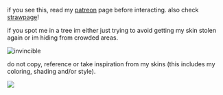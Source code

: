 if you see this, read my [patreon](https://www.patreon.com/justdem4n/about) page before interacting. also check [strawpage](https://justdem4n.straw.page)!

if you spot me in a tree im either just trying to avoid getting my skin stolen again or im hiding from crowded areas. 

![invincible](https://github.com/user-attachments/assets/b604ade9-e6dd-4d4e-9134-b88929d37797)

do not copy, reference or take inspiration from my skins (this includes my coloring, shading and/or style).

![](https://komarev.com/ghpvc/?username=justDem4n&color=396675)
